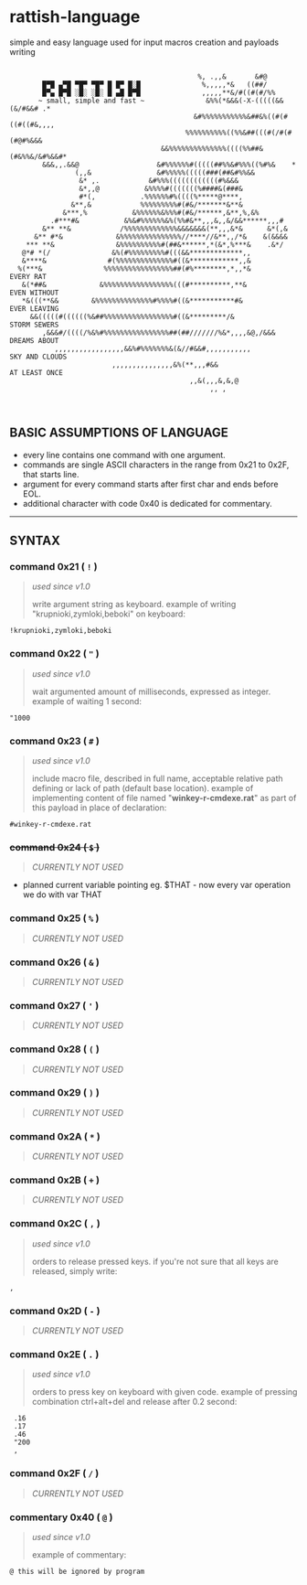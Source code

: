 # rattish-language
simple and easy language used for input macros creation and payloads writing

```                                                                               
                                                                                
                                              %, .,,&       &#@                 
        █▀█ ▄▀█ ▀█▀ ▀█▀ █ █▀ █░█               %,,,,,*&   ((##/                 
        █▀▄ █▀█ ░█░ ░█░ █ ▄█ █▀█               ,,,,,**&/#((#(#/%%               
       ~ small, simple and fast ~               &%%(*&&&(-X-(((((&&(&/#&&# .*    
                                             &#%%%%%%%%%%%&##&%((#(#((#((#&,,,, 
                                           %%%%%%%%%%((%%&##(((#(/#(#(#@#%&&&   
                                     &&%%%%%%%%%%%%%%((((%%##&(#&%%&/&#%&&#*    
        &&&,,.&&@                   &#%%%%%%#(((((##%%&#%%%((%#%&    *          
                (,,&                &#%%%%%(((((###(##&#%%&&             
                 &* ,.            &#%%%((((((((((((#%&&&                  
                 &*,,@           &%%%%#(((((((%####&(###&                  
                 #*(,           .%%%%%%#%((((%*****@****,                   
               &**,&            %%%%%%%%%#(#&/*******&**&                    
             &***,%           &%%%%%%&%%%#(#&/******,&**,%,&%                 
          .#***#&           &%&#%%%%%%&%(%%#&**,,,&,,&/&&******,,,#            
        &** **&            /%%%%%%%%%%%%%&&&&&&&(**,,,&*&      &*(,&            
      &** #*&             &%%%%%%%%%%%%%%%//****//&**,,/*&    &(&&&&            
    *** **&               &%%%%%%%%%%#(##&******,*(&*,%***&    .&*/             
   @*# *(/               &%(#%%%%%%%%%#(((&&*************,,                     
   &****&               #(%%%%%%%%%%%%%%#((&************,,&                     
  %(***&               %%%%%%%%%%%%%%%%%##(#%********,*,,*&          EVERY RAT        
   &(*##&             &%%%%%%%%%%%%%%%%%(((#**********,**&           EVEN WITHOUT
   *&(((**&&        &%%%%%%%%%%%%%%#%%%%#((&***********#&            EVER LEAVING
     &&(((((#((((((%&##%%%%%%%%%%%%%%%%%#((&*********/&              STORM SEWERS
        ,&&&#/((((/%&%#%%%%%%%%%%%%%%%%##(##///////%&*,,,,&@,/&&&    DREAMS ABOUT
           ,,,,,,,,,,,,,,,,,&&%#%%%%%%%&(&//#&&#,,,,,,,,,,,          SKY AND CLOUDS
                         ,,,,,,,,,,,,,,,&%(**,,,#&&                  AT LEAST ONCE
                                            ,,&(,,,&,&,@                        
                                                 ,, ,                           
                                                                                
                                                                                
```

## BASIC ASSUMPTIONS OF LANGUAGE

- every line contains one command with one argument.
- commands are single ASCII characters in the range from 0x21 to 0x2F, that starts line.
- argument for every command starts after first char and ends before EOL.
- additional character with code 0x40 is dedicated for commentary.

***

## SYNTAX

### command 0x21 ( ` ! ` )
>*used since v1.0*
>
> write argument string as keyboard.
> example of writing "krupnioki,zymloki,beboki" on keyboard:
```
!krupnioki,zymloki,beboki
```

### command 0x22 ( ` " ` )
  > *used since v1.0*
  > 
  > wait argumented amount of milliseconds, expressed as integer.
  > example of waiting 1 second:
  ```
  "1000
  ```

### command 0x23 ( ` # ` )
  > *used since v1.0*
  > 
  > include macro file, described in full name, acceptable relative path defining or lack of path (default base location).
  > example of implementing content of file named "**winkey-r-cmdexe.rat**" as part of this payload in place of declaration:
  ```
  #winkey-r-cmdexe.rat
  ```

### <del>command 0x24 ( ` $ ` )</del>
  > *CURRENTLY NOT USED*
  - planned current variable pointing eg. $THAT - now every var operation we do with var THAT

### command 0x25 ( ` % ` )
  > *CURRENTLY NOT USED*
  
### command 0x26 ( ` & ` )
  > *CURRENTLY NOT USED*

### command 0x27 ( ` ' ` )
  > *CURRENTLY NOT USED*

### command 0x28 ( ` ( ` )
  > *CURRENTLY NOT USED*

### command 0x29 ( ` ) ` )
  > *CURRENTLY NOT USED*

### command 0x2A ( ` * ` )
  > *CURRENTLY NOT USED*

### command 0x2B ( ` + ` )
  > *CURRENTLY NOT USED*

### command 0x2C ( ` , ` )
  > *used since v1.0*
  >
  > orders to release pressed keys.
  > if you're not sure that all keys are released, simply write:
  ```
  ,
  ```

### command 0x2D ( ` - ` )
  > *CURRENTLY NOT USED*

### command 0x2E ( ` . ` )
  > *used since v1.0*
  >
  > orders to press key on keyboard with given code.
  > example of pressing combination ctrl+alt+del and release after 0.2 second:
  ```
   .16
   .17
   .46
   "200
   ,
  ```

### command 0x2F ( ` / ` )
  > *CURRENTLY NOT USED*

### commentary 0x40 ( ` @ ` )
  > *used since v1.0*
  >
  > example of commentary:
  ```
  @ this will be ignored by program
  ```
